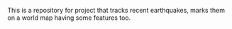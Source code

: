 This is a repository for project that tracks recent earthquakes, marks them on a world map having some features too.